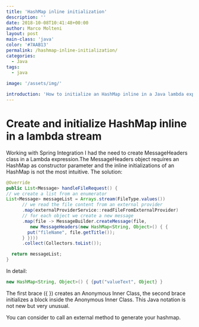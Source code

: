 ```yaml
---
title: 'HashMap inline initialization'
description: ''
date: 2018-10-08T10:41:48+00:00
author: Marco Molteni
layout: post
main-class: 'java'
color: '#7AAB13'
permalink: /hashmap-inline-initialization/
categories:
  - Java
tags:
  - java
 
image: '/assets/img/'

introduction: 'How to initialize an HashMap inline in a Java lambda expression'
---
```


# Create and initialize HashMap inline in a lambda stream

Working with Spring Integration I had the need to create MessageHeaders class in a Lambda expression.The MessageHeaders object requires an HashMap as constructor parameter and the inline initializations of an HashMap is not the most intuitive.
The solution:

```java
@Override
public List<Message> handleFileRequest() {
// we create a list from an enumerator
List<Message> messageList = Arrays.stream(FileType.values())
      // we read the file content from an external provider
      .map(externalProviderService::readFileFromExternalProvider)
      // for each object we create a new message
      .map(file -> MessageBuilder.createMessage(file,
         new MessageHeaders(new HashMap<String, Object>() { {
        put("fileName", file.getTitle());
      } })))
      .collect(Collectors.toList());

  return messageList;
}
```

In detail:

```java
new HashMap<String, Object>() { {put("valueText", Object} }
```

The first brace ({ }) creates an Anonymous Inner Class, the second brace initializes a block inside the Anonymous Inner Class.
This Java notation is not new but very unusual. 

You can consider to call an external method to generate your hashmap.